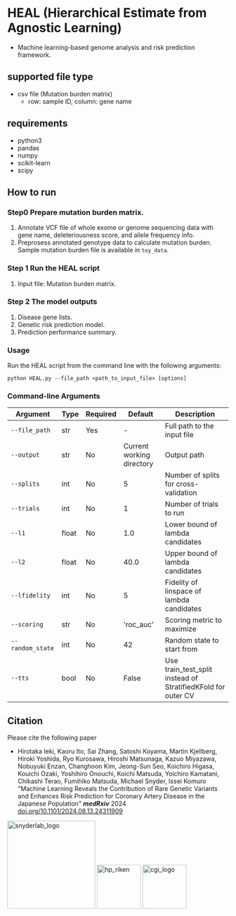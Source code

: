 # HEAL (Hierarchical Estimate from Agnostic Learning)
- Machine learning-based genome analysis and risk prediction framework.

## supported file type
- csv file (Mutation burden matrix)
   - row: sample ID, column: gene name

## requirements
- python3
- pandas
- numpy
- scikit-learn
- scipy

## How to run
### Step0 Prepare mutation burden matrix.
1. Annotate VCF file of whole exome or genome sequencing data with gene name, deleteriousness score, and allele frequency info.
2. Preprosess annotated genotype data to calculate mutation burden. Sample mutation burden file is available in `toy_data`.
### Step 1 Run the HEAL script
1. Input file: Mutation burden matrix.
### Step 2 The model outputs
1. Disease gene lists.
2. Genetic risk prediction model.
3. Prediction performance summary.

### Usage
Run the HEAL script from the command line with the following arguments:

```
python HEAL.py --file_path <path_to_input_file> [options]
```

### Command-line Arguments

| Argument | Type | Required | Default | Description |
|----------|------|----------|---------|-------------|
| `--file_path` | str | Yes | - | Full path to the input file |
| `--output` | str | No | Current working directory | Output path |
| `--splits` | int | No | 5 | Number of splits for cross-validation |
| `--trials` | int | No | 1 | Number of trials to run |
| `--l1` | float | No | 1.0 | Lower bound of lambda candidates |
| `--l2` | float | No | 40.0 | Upper bound of lambda candidates |
| `--lfidelity` | int | No | 5 | Fidelity of linspace of lambda candidates |
| `--scoring` | str | No | 'roc_auc' | Scoring metric to maximize |
| `--random_state` | int | No | 42 | Random state to start from |
| `--tts` | bool | No | False | Use train_test_split instead of StratifiedKFold for outer CV |

## Citation
Please cite the following paper
- Hirotaka Ieki, Kaoru Ito, Sai Zhang, Satoshi Koyama, Martin Kjellberg, Hiroki Yoshida, Ryo Kurosawa, Hiroshi Matsunaga, Kazuo Miyazawa, Nobuyuki Enzan, Changhoon Kim, Jeong-Sun Seo, Koichiro Higasa, Kouichi Ozaki, Yoshihiro Onouchi, Koichi Matsuda, Yoichiro Kamatani, Chikashi Terao, Fumihiko Matsuda, Michael Snyder, Issei Komuro "Machine Learning Reveals the Contribution of Rare Genetic Variants and Enhances Risk Prediction for Coronary Artery Disease in the Japanese Population" ***medRxiv*** 2024 [doi.org/10.1101/2024.08.13.24311909](https://doi.org/10.1101/2024.08.13.24311909)

<img width="200" alt="snyderlab_logo" src="https://github.com/pirocv/HEAL/assets/51925146/0c17a201-9642-4da3-9457-5ff83ddb9a1b">
<img width="100" alt="hp_riken" src="https://github.com/pirocv/HEAL/assets/51925146/b37c836b-1a0e-4a2b-aca5-39baf220e4ea">
<img width="100" alt="cgi_logo" src="https://github.com/pirocv/HEAL/assets/51925146/d487a395-6741-4093-b515-ea078c685333">

